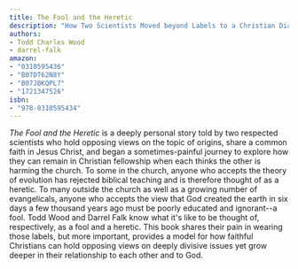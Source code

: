 ```yaml
---
title: The Fool and the Heretic
description: "How Two Scientists Moved beyond Labels to a Christian Dialogue about Creation and Evolution"
authors:
- Todd Charles Wood
- darrel-falk
amazon:
- "0310595436"
- "B07DT62N8Y"
- "B07JBKQPL7"
- "1721347526"
isbn:
- "978-0310595434"
---
```

_The Fool and the Heretic_ is a deeply personal story told by two respected scientists who hold opposing views on the topic of origins, share a common faith in Jesus Christ, and began a sometimes-painful journey to explore how they can remain in Christian fellowship when each thinks the other is harming the church. To some in the church, anyone who accepts the theory of evolution has rejected biblical teaching and is therefore thought of as a heretic. To many outside the church as well as a growing number of evangelicals, anyone who accepts the view that God created the earth in six days a few thousand years ago must be poorly educated and ignorant--a fool. Todd Wood and Darrel Falk know what it's like to be thought of, respectively, as a fool and a heretic. This book shares their pain in wearing those labels, but more important, provides a model for how faithful Christians can hold opposing views on deeply divisive issues yet grow deeper in their relationship to each other and to God.
